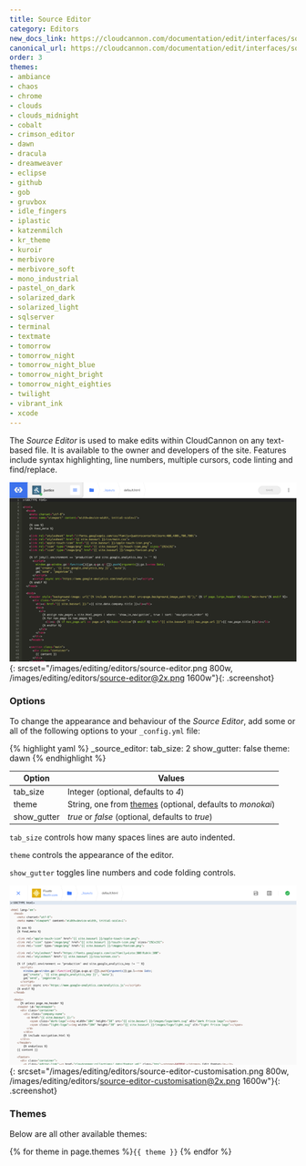 ```yaml
---
title: Source Editor
category: Editors
new_docs_link: https://cloudcannon.com/documentation/edit/interfaces/source-editor/
canonical_url: https://cloudcannon.com/documentation/edit/interfaces/source-editor/
order: 3
themes:
- ambiance
- chaos
- chrome
- clouds
- clouds_midnight
- cobalt
- crimson_editor
- dawn
- dracula
- dreamweaver
- eclipse
- github
- gob
- gruvbox
- idle_fingers
- iplastic
- katzenmilch
- kr_theme
- kuroir
- merbivore
- merbivore_soft
- mono_industrial
- pastel_on_dark
- solarized_dark
- solarized_light
- sqlserver
- terminal
- textmate
- tomorrow
- tomorrow_night
- tomorrow_night_blue
- tomorrow_night_bright
- tomorrow_night_eighties
- twilight
- vibrant_ink
- xcode
---
```


The *Source Editor* is used to make edits within CloudCannon on any text-based file. It is available to the owner and developers of the site.
Features include syntax highlighting, line numbers, multiple cursors, code linting and find/replace.

![Source Editor](/images/editing/editors/source-editor.png){: srcset="/images/editing/editors/source-editor.png 800w, /images/editing/editors/source-editor@2x.png 1600w"}{: .screenshot}

### Options

To change the appearance and behaviour of the *Source Editor*, add some or all of the following options to your `_config.yml` file:

{% highlight yaml %}
_source_editor:
  tab_size: 2
  show_gutter: false
  theme: dawn
{% endhighlight %}

| Option | Values |
| ------ | ------ |
| tab_size | Integer (optional, defaults to *4*) |
| theme | String, one from [themes](#themes) (optional, defaults to *monokai*) |
| show_gutter | *true* or *false* (optional, defaults to *true*) |

`tab_size` controls how many spaces lines are auto indented.

`theme` controls the appearance of the editor.

`show_gutter` toggles line numbers and code folding controls.

![Customised Source Editor](/images/editing/editors/source-editor-customisation.png){: srcset="/images/editing/editors/source-editor-customisation.png 800w, /images/editing/editors/source-editor-customisation@2x.png 1600w"}{: .screenshot}

### Themes

Below are all other available themes:

{% for theme in page.themes %}`{{ theme }}` {% endfor %}
